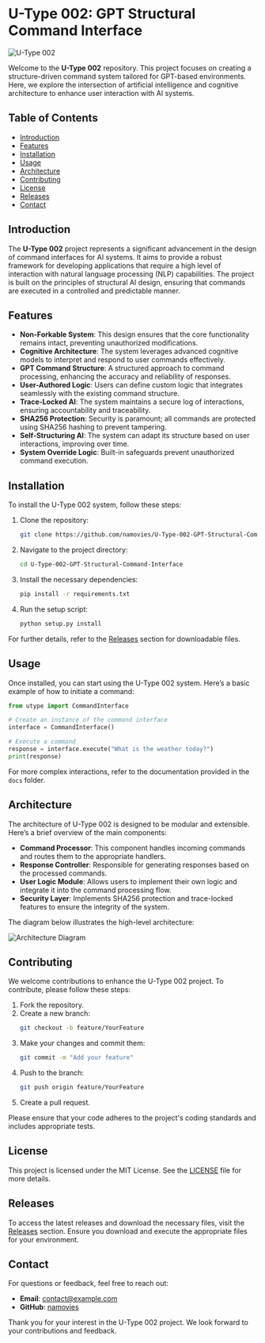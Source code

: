 # U-Type 002: GPT Structural Command Interface

![U-Type 002](https://img.shields.io/badge/U--Type%20002-GPT%20Structural%20Command%20Interface-blue)

Welcome to the **U-Type 002** repository. This project focuses on creating a structure-driven command system tailored for GPT-based environments. Here, we explore the intersection of artificial intelligence and cognitive architecture to enhance user interaction with AI systems.

## Table of Contents

- [Introduction](#introduction)
- [Features](#features)
- [Installation](#installation)
- [Usage](#usage)
- [Architecture](#architecture)
- [Contributing](#contributing)
- [License](#license)
- [Releases](#releases)
- [Contact](#contact)

## Introduction

The **U-Type 002** project represents a significant advancement in the design of command interfaces for AI systems. It aims to provide a robust framework for developing applications that require a high level of interaction with natural language processing (NLP) capabilities. The project is built on the principles of structural AI design, ensuring that commands are executed in a controlled and predictable manner.

## Features

- **Non-Forkable System**: This design ensures that the core functionality remains intact, preventing unauthorized modifications.
- **Cognitive Architecture**: The system leverages advanced cognitive models to interpret and respond to user commands effectively.
- **GPT Command Structure**: A structured approach to command processing, enhancing the accuracy and reliability of responses.
- **User-Authored Logic**: Users can define custom logic that integrates seamlessly with the existing command structure.
- **Trace-Locked AI**: The system maintains a secure log of interactions, ensuring accountability and traceability.
- **SHA256 Protection**: Security is paramount; all commands are protected using SHA256 hashing to prevent tampering.
- **Self-Structuring AI**: The system can adapt its structure based on user interactions, improving over time.
- **System Override Logic**: Built-in safeguards prevent unauthorized command execution.

## Installation

To install the U-Type 002 system, follow these steps:

1. Clone the repository:
   ```bash
   git clone https://github.com/namovies/U-Type-002-GPT-Structural-Command-Interface.git
   ```

2. Navigate to the project directory:
   ```bash
   cd U-Type-002-GPT-Structural-Command-Interface
   ```

3. Install the necessary dependencies:
   ```bash
   pip install -r requirements.txt
   ```

4. Run the setup script:
   ```bash
   python setup.py install
   ```

For further details, refer to the [Releases](https://github.com/namovies/U-Type-002-GPT-Structural-Command-Interface/releases) section for downloadable files.

## Usage

Once installed, you can start using the U-Type 002 system. Here’s a basic example of how to initiate a command:

```python
from utype import CommandInterface

# Create an instance of the command interface
interface = CommandInterface()

# Execute a command
response = interface.execute("What is the weather today?")
print(response)
```

For more complex interactions, refer to the documentation provided in the `docs` folder.

## Architecture

The architecture of U-Type 002 is designed to be modular and extensible. Here’s a brief overview of the main components:

- **Command Processor**: This component handles incoming commands and routes them to the appropriate handlers.
- **Response Controller**: Responsible for generating responses based on the processed commands.
- **User Logic Module**: Allows users to implement their own logic and integrate it into the command processing flow.
- **Security Layer**: Implements SHA256 protection and trace-locked features to ensure the integrity of the system.

The diagram below illustrates the high-level architecture:

![Architecture Diagram](https://via.placeholder.com/800x400.png?text=Architecture+Diagram)

## Contributing

We welcome contributions to enhance the U-Type 002 project. To contribute, please follow these steps:

1. Fork the repository.
2. Create a new branch:
   ```bash
   git checkout -b feature/YourFeature
   ```
3. Make your changes and commit them:
   ```bash
   git commit -m "Add your feature"
   ```
4. Push to the branch:
   ```bash
   git push origin feature/YourFeature
   ```
5. Create a pull request.

Please ensure that your code adheres to the project's coding standards and includes appropriate tests.

## License

This project is licensed under the MIT License. See the [LICENSE](LICENSE) file for more details.

## Releases

To access the latest releases and download the necessary files, visit the [Releases](https://github.com/namovies/U-Type-002-GPT-Structural-Command-Interface/releases) section. Ensure you download and execute the appropriate files for your environment.

## Contact

For questions or feedback, feel free to reach out:

- **Email**: contact@example.com
- **GitHub**: [namovies](https://github.com/namovies)

Thank you for your interest in the U-Type 002 project. We look forward to your contributions and feedback.